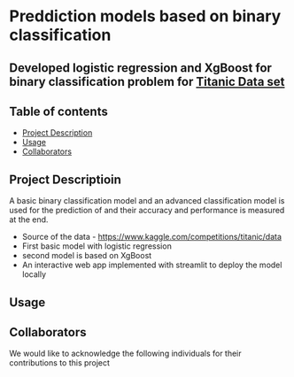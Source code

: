 # Preddiction models based on binary classification 

## Developed logistic regression and XgBoost for binary classification problem for [Titanic Data set](https://www.kaggle.com/competitions/titanic/overview)

## Table of contents 

- [Project Description](#project-description)
- [Usage](#usage)
- [Collaborators](#cocollaborating)

## Project Descriptioin

A basic binary classification model and an advanced classification model is used for the prediction of  and their accuracy and performance is measured at the end. 

  * Source of the data - https://www.kaggle.com/competitions/titanic/data
  * First basic model with logistic regression
  * second model is based on XgBoost
  * An interactive web app implemented with streamlit to deploy the model locally

## Usage

## Collaborators

We would like to acknowledge the following individuals for their contributions to this project



